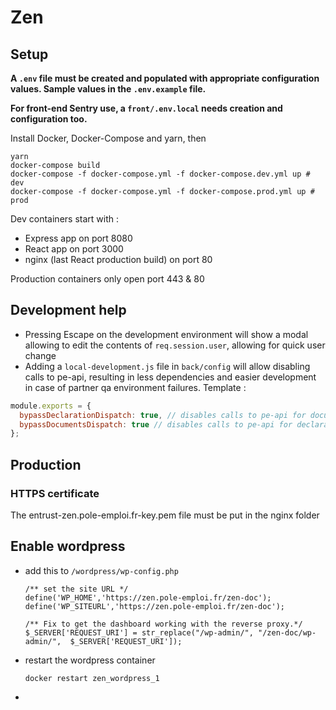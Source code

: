 # Zen

## Setup

**A `.env` file must be created and populated with appropriate configuration values. Sample values in the `.env.example` file.**

**For front-end Sentry use, a `front/.env.local` needs creation and configuration too.**

Install Docker, Docker-Compose and yarn, then

```
yarn
docker-compose build
docker-compose -f docker-compose.yml -f docker-compose.dev.yml up # dev
docker-compose -f docker-compose.yml -f docker-compose.prod.yml up # prod
```

Dev containers start with :

- Express app on port 8080
- React app on port 3000
- nginx (last React production build) on port 80

Production containers only open port 443 & 80

## Development help

- Pressing Escape on the development environment will show a modal allowing to edit the contents of `req.session.user`, allowing for quick user change
- Adding a `local-development.js` file in `back/config` will allow disabling calls to pe-api, resulting in less dependencies and easier development in case of partner qa environment failures. Template :

```js
module.exports = {
  bypassDeclarationDispatch: true, // disables calls to pe-api for documents
  bypassDocumentsDispatch: true // disables calls to pe-api for declarations
};
```

## Production

### HTTPS certificate

The entrust-zen.pole-emploi.fr-key.pem file must be put in the nginx folder


## Enable wordpress

- add this to `/wordpress/wp-config.php`

  ```
  /** set the site URL */
  define('WP_HOME','https://zen.pole-emploi.fr/zen-doc');
  define('WP_SITEURL','https://zen.pole-emploi.fr/zen-doc');

  /** Fix to get the dashboard working with the reverse proxy.*/
  $_SERVER['REQUEST_URI'] = str_replace("/wp-admin/", "/zen-doc/wp-admin/",  $_SERVER['REQUEST_URI']);
  ```

- restart the wordpress container

  `docker restart zen_wordpress_1`
- 
